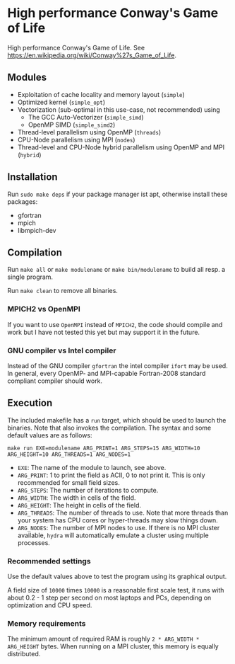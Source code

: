 # High performance Conway's Game of Life
High performance Conway's Game of Life. See https://en.wikipedia.org/wiki/Conway%27s_Game_of_Life.

## Modules
 - Exploitation of cache locality and memory layout (`simple`)
 - Optimized kernel (`simple_opt`) 
 - Vectorization (sub-optimal in this use-case, not recommended) using
   - The GCC Auto-Vectorizer (`simple_simd`)
   - OpenMP SIMD (`simple_simd2`)
 - Thread-level parallelism using OpenMP (`threads`)
 - CPU-Node parallelism using MPI (`nodes`)
 - Thread-level and CPU-Node hybrid parallelism using OpenMP and MPI (`hybrid`)

## Installation
Run `sudo make deps` if your package manager ist apt, otherwise install these packages:
 - gfortran
 - mpich
 - libmpich-dev

## Compilation
Run `make all` or `make modulename` or `make bin/modulename` to build all resp. a single program.

Run `make clean` to remove all binaries.

### MPICH2 vs OpenMPI
If you want to use `OpenMPI` instead of `MPICH2`, the code should compile and work but I have not tested this yet but may support it in the future.

### GNU compiler vs Intel compiler
Instead of the GNU compiler `gfortran` the intel compiler `ifort` may be used. In general, every OpenMP- and MPI-capable Fortran-2008 standard compliant compiler should work.

## Execution
The included makefile has a `run` target, which should be used to launch the binaries. Note that also invokes the compilation. The syntax and some default values are as follows:

`make run EXE=modulename ARG_PRINT=1 ARG_STEPS=15 ARG_WIDTH=10 ARG_HEIGHT=10 ARG_THREADS=1 ARG_NODES=1`
 - `EXE`: The name of the module to launch, see above.
 - `ARG_PRINT`: 1 to print the field as ACII, 0 to not print it. This is only recommended for small field sizes.
 - `ARG_STEPS`: The number of iterations to compute.
 - `ARG_WIDTH`: The width in cells of the field.
 - `ARG_HEIGHT`: The height in cells of the field.
 - `ARG_THREADS`: The number of threads to use. Note that more threads than your system has CPU cores or hyper-threads may slow things down.
 - `ARG_NODES`: The number of MPI nodes to use. If there is no MPI cluster available, `hydra` will automatically emulate a cluster using multiple processes.

### Recommended settings
Use the default values above to test the program using its graphical output.

A field size of `10000` times `10000` is a reasonable first scale test, it runs with about 0.2 - 1 step per second on most laptops and PCs, depending on optimization and CPU speed.

### Memory requirements
The minimum amount of required RAM is roughly `2 * ARG_WIDTH * ARG_HEIGHT` bytes. When running on a MPI cluster, this memory is equally distributed.